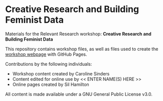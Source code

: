 # Creative Research and Building Feminist Data
Materials for the Relevant Research workshop: **Creative Research and Building Feminist Data**  

This repository contains workshop files, as well as files used to create the [workshop webpage](https://scds.github.io/building-feminist-data/) with GitHub Pages.


Contributions by the following individuals: 
- Workshop content created by Caroline Sinders
- Content edited for online use by << ENTER NAME(S) HERE >> 
- Online pages created by Sil Hamilton


  
All content is made available under a GNU General Public License v3.0.
